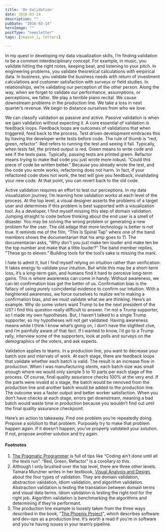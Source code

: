 ```yaml
---
title: 'On Validation'
date: 2016-03-14
description: ""
pubDate: "2016-03-14"
heroImage: ""
postType: "newsletter"
tags: [season_1, letters]

---
```




In my quest in developing my data visualization skills, I’m finding validation to be a common interdisciplinary concept. For example, in music, you validate hitting the right notes, keeping beat, and listening to your pitch. In engineering problems, you validate theoretical calculations with empirical data. In business, you validate the business needs with return of investment calculations and customer satisfaction with surveys or field studies. In relationships, we’re validating our perception of the other person. Along the way, when we forget to validate our performance, assumptions, or perceptions, we falter. We play a terrible piano recital. We cause downstream problems in the production line. We take a loss in next quarter’s revenue. We begin to distance ourselves from who we love.

We can classify validation as passive and active. Passive validation is when we gain validation without expecting it. A core essential of validation is feedback loops. Feedback loops are outcomes of validations that when triggered, feed back to the process. Test driven development embraces this by having the developer write tests before code. The rule of thumb is “red, green, refactor”. Red refers to running the test and seeing it fail. Typically, when tests fail, the printed output is red. Green means to write code and see if the tests pass. Typically, passing tests are printed green. Refactor means trying to make that code you just wrote more robust. “Could this piece of code be written better.” Because you already wrote the test, and the code you wrote works, refactoring does not harm. In fact, if your refactored code does not work, the test will give you feedback, invalidating your new code. At that point, you can revert back to the old code.

Active validation requires an effort to test our perceptions. In my data visualization journey, I’m learning how validation works at each level of the process. At the top level, a visual designer asserts the problems of a target user and determines if this problem is best supported with a visualization tool. As a developer, I find myself missing this step of domain validation. Jumping straight to code before thinking about the end user is a smell of disaster. You may be solving the wrong problem or generating a new problem for the user. The old adage that more technology is better is not true. It reminds me of the film, “This Is Spinal Tap” where one of the band members shows the documentarian that his amp goes to 11. The documentarian asks, “Why don't you just make ten louder and make ten be the top number and make that a little louder?” The band member replies, "These go to eleven.” Building tools for the tool’s sake is missing the mark.

I hate to admit it, but I find myself relying on intuition rather than verification. It takes energy to validate your intuition. But while this may be a short-term loss, it’s a long-term gain, and humans find it hard to perceive long-term gains. This is where awareness can come in handy. Without awareness, we can let confirmation bias get the better of us. Confirmation bias is the fallacy of using purely coincidental evidence to confirm our intuition. With a heightened awareness, we force ourselves to realize we’re making a confirmation bias, and we must validate what we are thinking. Here’s an example. Why do some voters want Trump to be the next president of the US? I find this question really difficult to answer. I’m not a Trump supporter, so I made my own hypotheses. But, I haven’t talked to a single Trump supporter, so my hypotheses will not get validated. Having awareness means while I think I know what’s going on, I don’t have the slightest clue, and I’m painfully aware of that fact. If I wanted to know, I’d go to a Trump rally, interview some of the supporters, look at polls and surveys on the demographics of the voters, and ask experts.

Validation applies to teams. In a production line, you want to decrease your batch size and intervals of work. At each stage, there are feedback loops that validate whether each batch is valid. The result is an increase flow in production. When I was manufacturing stents, each batch size was small enough where we would only sample 5 to 10 parts per each stage of the process. Of course, final quality assurance checks 100% at the very end. If the parts were invalid at a stage, the batch would be removed from the production line and another batch would be added to the production line. The outcome was a faster output and better worker satisfaction. When you don’t have checks at each stage, errors get downstream, meaning a bad batch would waste time in production because you wouldn’t find out until the final quality assurance checkpoint.

Here’s an action to takeaway. Find one problem you’re repeatedly doing. Propose a solution to that problem. Purposely try to make that problem happen again. If it doesn’t happen, you’ve properly validated your solution. If not, propose another solution and try again.

#### Footnotes

1. [The Pragmatic Programmer](https://pragprog.com/book/tpp/the-pragmatic-programmer) is full of tips like “Coding ain’t done until all the tests run”.
“Red, Green, Refactor” is a corollary to this.
1. Although I only brushed over the top level, there are three other levels.
Tamara Munzner writes in her textbook, [Visual Analysis and Design](https://www.cs.ubc.ca/~tmm/vadbook/), about the four types of validation.
They are domain validation, abstraction validation, idiom validation, and algorithm validation.
Abstraction validation is testing the translation between domain terms and visual data terms.
Idiom validation is testing the right tool for the right job.
Algorithm validation is benchmarking the algorithms and determining if they’re performant.
1. The production line example is loosely taken from the three ways described in the book,
"[The Phoenix Project](https://itrevolution.com/books/phoenix-project-devops-book/)",
which describes software and dev-ops as a production line.
It’s worth a read if you’re in software and you’re having issues in your team’s pipeline.
